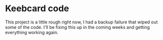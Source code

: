 # Keebcard code

This project is a little rough right now, I had a backup failure that wiped out some of the code. I'll be fixing this up in the coming weeks and getting everything working again.
